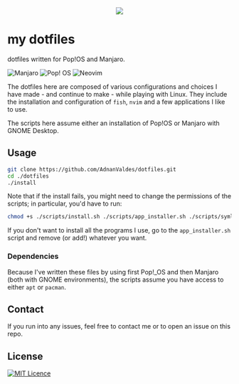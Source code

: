 <div align="center">
    <img alt"my dotfiles" src="https://dotfiles.github.io/images/dotfiles-logo.png">
</div>

# my dotfiles
dotfiles written for Pop!OS and Manjaro.

![Manjaro](https://img.shields.io/badge/Manjaro-35BF5C?style=for-the-badge&logo=Manjaro&logoColor=white)
![Pop! OS](https://img.shields.io/badge/Pop!_OS-48B9C7?style=for-the-badge&logo=Pop!_OS&logoColor=white)
![Neovim](https://img.shields.io/badge/NeoVim-%2357A143.svg?&style=for-the-badge&logo=neovim&logoColor=white)

The dotfiles here are composed of various configurations and choices I have made - and continue to make - while playing with Linux. They include the installation and configuration of `fish`, `nvim` and a few applications I like to use. 

The scripts here assume either an installation of Pop!OS or Manjaro with GNOME Desktop.

## Usage

```Bash
git clone https://github.com/AdnanValdes/dotfiles.git
cd ./dotfiles
./install
```

Note that if the install fails, you might need to change the permissions of the scripts; in particular, you'd have to run:
```Bash
chmod +s ./scripts/install.sh ./scripts/app_installer.sh ./scripts/symlink_dotfiles.sh
```

If you don't want to install all the programs I use, go to the `app_installer.sh` script and remove (or add!) whatever you want.


### Dependencies

Because I've written these files by using first Pop!\_OS and then Manjaro (both with GNOME environments), the scripts assume you have access to either `apt` or `pacman`. 

## Contact

If you run into any issues, feel free to contact me or to open an issue on this repo.

## License


[![MIT Licence](https://badges.frapsoft.com/os/mit/mit.svg?v=103)](https://github.com/AdnanValdes/dotfiles/blob/master/LICENSE)


